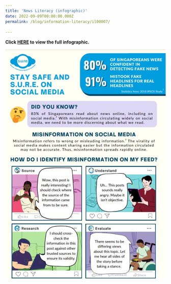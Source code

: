 ```yaml
---
title: 'News Literacy (infographic)'
date: 2022-09-09T00:00:00.000Z
permalink: /blog/information-literacy/il00007/

---
```


**Click [HERE](/files/infographic/NLB_Infographic_News_Literacy_SURE_BINGO.pdf) to view the full infographic.**

![](/images/news-literacy-infographic2022.jpg)

